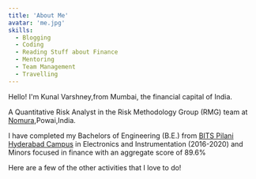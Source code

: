 ```yaml
---
title: 'About Me'
avatar: 'me.jpg'
skills:
  - Blogging
  - Coding
  - Reading Stuff about Finance
  - Mentoring
  - Team Management
  - Travelling
---
```


Hello! I'm Kunal Varshney,from Mumbai, the financial capital of India.

A Quantitative Risk Analyst in the Risk Methodology Group (RMG) team at [Nomura](https://www.nomura.com/),Powai,India.

I have completed my Bachelors of Engineering (B.E.) from [BITS Pilani Hyderabad Campus](https://www.bits-pilani.ac.in/hyderabad/) in Electronics and Instrumentation (2016-2020) and Minors focused in finance with an aggregate score of 89.6%

Here are a few of the other activities that I love to do!
